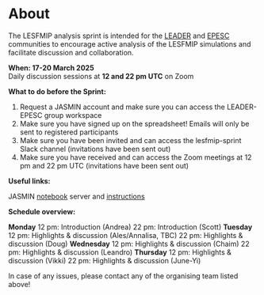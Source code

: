 # About 

The LESFMIP analysis sprint is intended for the [LEADER](https://www.aparc-climate.org/activities/leader-large-ensembles-for-attribution-of-dynamically-driven-extremes/) and [EPESC](https://www.wcrp-climate.org/epesc) communities to encourage active analysis of the LESFMIP simulations and facilitate discussion and collaboration. 

**When: 17-20 March 2025**<br />
Daily discussion sessions at **12 and 22 pm UTC** on Zoom

**What to do before the Sprint:**

1. Request a JASMIN account and make sure you can access the LEADER-EPESC group workspace
2. Make sure you have signed up on the spreadsheet! Emails will only be sent to registered participants
3. Make sure you have been invited and can access the lesfmip-sprint Slack channel (invitations have been sent out)
4. Make sure you have received and can access the Zoom meetings at 12 pm and 22 pm UTC (invitations have been sent out)

**Useful links:**

JASMIN [notebook](https://notebooks.jasmin.ac.uk) server and [instructions](https://help.jasmin.ac.uk/docs/interactive-computing/jasmin-notebooks-service/) 

**Schedule overview:** 

**Monday** 
12 pm: Introduction (Andrea)
22 pm: Introduction (Scott)
**Tuesday**
12 pm: Highlights & discussion (Ales/Annalisa, TBC)
22 pm: Highlights & discussion (Doug)
**Wednesday**
12 pm: Highlights & discussion (Chaim)
22 pm: Highlights & discussion (Leandro)
**Thursday** 
12 pm: Highlights & discussion (Vikki)
22 pm: Highlights & discussion (June-Yi)

In case of any issues, please contact any of the organising team listed above! 



